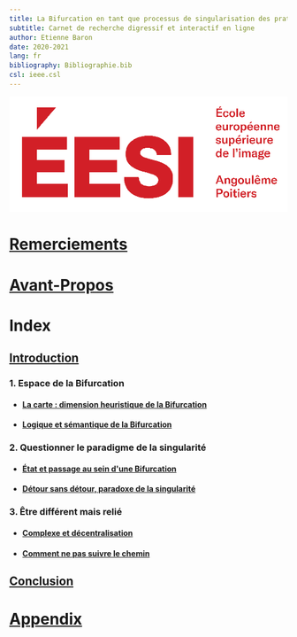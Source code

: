 ```yaml
---
title: La Bifurcation en tant que processus de singularisation des pratiques artistiques
subtitle: Carnet de recherche digressif et interactif en ligne
author: Etienne Baron
date: 2020-2021
lang: fr
bibliography: Bibliographie.bib
csl: ieee.csl
---
```

![École Européenne Supérieure de l'Image](gfx/EESI_logo-rouge.svg)

# [Remerciements](https://github.com/etxetxe/DNSEP_Report_EESI_2020/blob/preview/FrontBackMatter/AvantPropos.md)

# [Avant-Propos](https://github.com/etxetxe/DNSEP_Report_EESI_2020/blob/preview/FrontBackMatter/Citation.md)

# Index

## [Introduction](https://github.com/etxetxe/DNSEP_Report_EESI_2020/blob/preview/Chapters/Chapter00.md)

### 1. Espace de la Bifurcation

- #### [La carte : dimension heuristique de la Bifurcation](https://github.com/etxetxe/DNSEP_Report_EESI_2020/blob/preview/Chapters/Chapter01.md)

- #### [Logique et sémantique de la Bifurcation](https://github.com/etxetxe/DNSEP_Report_EESI_2020/blob/preview/Chapters/Chapter02.md)

### 2. Questionner le paradigme de la singularité

- #### [État et passage au sein d'une Bifurcation](Chapters\Chapter03.md)

- #### [Détour sans détour, paradoxe de la singularité](https://github.com/etxetxe/DNSEP_Report_EESI_2020/blob/preview/Chapters/Chapter04.md)

### 3. Être différent mais relié

- #### [Complexe et décentralisation](Chapters\Chapter05.md)

- #### [Comment ne pas suivre le chemin](Chapters\Chapter06.md)

## [Conclusion](Chapters\Chapter07.md)

# [Appendix](https://github.com/etxetxe/DNSEP_Report_EESI_2020/blob/preview/Bibliographie.bib)
